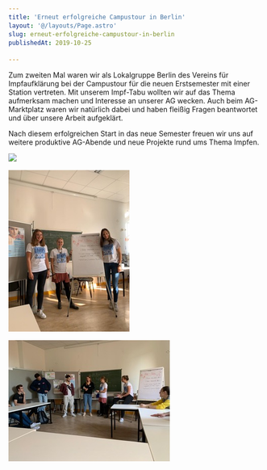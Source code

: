 ```yaml
---
title: 'Erneut erfolgreiche Campustour in Berlin'
layout: '@/layouts/Page.astro'
slug: erneut-erfolgreiche-campustour-in-berlin
publishedAt: 2019-10-25

---
```


Zum zweiten Mal waren wir als Lokalgruppe Berlin des Vereins für Impfaufklärung bei der Campustour für die neuen Erstsemester mit einer Station vertreten. Mit unserem Impf-Tabu wollten wir auf das Thema aufmerksam machen und Interesse an unserer AG wecken. Auch beim AG-Marktplatz waren wir natürlich dabei und haben fleißig Fragen beantwortet und über unsere Arbeit aufgeklärt. 

Nach diesem erfolgreichen Start in das neue Semester freuen wir uns auf weitere produktive AG-Abende und neue Projekte rund ums Thema Impfen. 

[![](./19_berlin_campus%20_3.jpeg)](https://impf-dich.org/_Resources/Persistent/8/6/1/f/861f53b3c51b128ff1a44ddcfd4640159c072485/19_berlin_campus%20_3.jpeg)

[![](./19_berlin_campus_1.jpeg)](https://impf-dich.org/_Resources/Persistent/1/b/b/6/1bb62a3a492363521cef9448ab3864d8924a885c/19_berlin_campus_1.jpeg)

[![](./19_berlin_campus_2.jpeg)](https://impf-dich.org/_Resources/Persistent/d/4/9/6/d49680ff4551f8086ea52564ac355e588e8c95fa/19_berlin_campus_2.jpeg)
